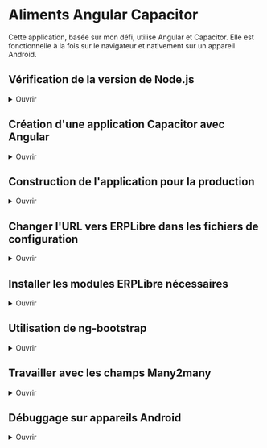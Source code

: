 # Aliments Angular Capacitor

Cette application, basée sur mon défi, utilise Angular et Capacitor. Elle est fonctionnelle à la fois sur le navigateur et nativement sur un appareil Android.

## Vérification de la version de Node.js

<details>
	<summary>Ouvrir</summary>

<br>Il faut s'assurer d'avoir une version de Node.js supportée par Angular.<br><br>
Pour vérifier si votre version est compatible, vous pouvez faire la commande `ng version`.
Si vous recevez un message vous disant que votre version de Node.js n'est pas compatible avec Angular, il est recommandé de changer de version.

[Cet article] offre quelques options pour installer Node.js.

</details>

## Création d'une application Capacitor avec Angular

<details>
	<summary>Ouvrir</summary>

<br>Si l'application a déjà été créée, il n'est pas nécessaire de faire l'installation. Vous pouvez [passer aux prochaines sections](#exécution-de-lapplication-android).

Il faut débuter par une application Angular. Pour cet exemple, j'ai utilisé [Angular CLI](https://angular.io/tutorial/tour-of-heroes/toh-pt0#create-a-new-workspace-and-an-initial-application).

La première commande crée le dossier de projet Angular dans le répertoire courant.

```
ng new nom_du_projet
```

Pour obtenir la même installation que sur ce projet à ses débuts, il faut accepter d'installer le routage d'Angular et il faut choisir SCSS comme préprocesseur CSS.

On peut ensuite aller dans le nouveau répertoire du projet et exécuter l'application générée par Angular CLI:

```
cd nom_du_projet
ng serve --open
```

Dans cet exemple, `--open` ouvre l'application dans le navigateur.

Ensuite, en suivant [ce guide officiel](https://capacitorjs.com/solution/angular), on ajoute Capacitor au projet Angular et on installe Android.

La première commande de cette étape est d'installer capacitor avec Angular:

```
ng add @capacitor/angular
```

Il faut ensuite installer les plateformes qu'on veut supporter au projet. Dans notre cas, puisqu'on utilise Android, on peut faire:

```
npm i @capacitor/android
npx cap add android
```

Pour construire l'application et pour copier les fichiers vers Android Studio, on peut exécuter cette commande:

```
npm run build
npx cap sync
```

Pour ouvrir Android Studio, on peut exécuter:

```
npx cap open android
```

Si vous n'avez pas Android Studio, il faut l'installer. Si vous avez une erreur même si Android Studio est installé sur votre machine, vous pouvez pointer la variable CAPACITOR_ANDROID_STUDIO_PATH vers le script d'exécution d'Android Studio dans le répertoire où l'applicaiton est installée.

[Ce guide officiel](https://developer.android.com/studio/install#linux) montre comment installer Android Studio.

Si vous avez une erreur concernant la version d'AGP (Android Gradle Plugin), il est possible que l'installation d'Android Studio sur votre machine soit trop vieille pour la version d'AGP que Capacitor utilise. Il va alors falloir mettre à jour Android Studio.

</details>

## Construction de l'application pour la production

<details>
	<summary>Ouvrir</summary>

<br>Pour construire l'application en production, il faut faire `ng build --configuration production`. `ng build --prod` est obsolète depuis Angular 12 et a été supprimé dans Angular 14.

</details>

## Changer l'URL vers ERPLibre dans les fichiers de configuration

<details>
	<summary>Ouvrir</summary>

<br>L'URL vers ERPLibre doit être changée dans les fichiers de configuration.
Les fichiers de configuration se trouvent dans `src/environments`.
Il y a un fichier pour l'environnement de développement et l'environnement de production.
Il faut aussi changer l'URL configurée dans `proxy.conf.json`.
Le proxy est démarré automatiquement lorsqu'on exécute l'application avec `ng serve` comme configuré dans `angular.json`.

</details>

## Installer les modules ERPLibre nécessaires

<details>
	<summary>Ouvrir</summary>

<br>Pour que l'application fonctionne, il faut installer deux modules dans ERPLibre.
Le premier est le module [restful](https://github.com/ajepe/odoo-addons/tree/12.0/restful) par ajepe.
Le deuxième est le module [rest](https://github.com/RafHuardTL/erplibre_addons/tree/12.0_rest).

</details>

## Utilisation de ng-bootstrap

<details>
	<summary>Ouvrir</summary>

<br>Afin de pouvoir faire la gestion des modals Bootstrap à l'intérieur des composants Angular, j'ai remplacé l'installation traditionnelle de Bootstrap par le module [ng-bootstrap](https://ng-bootstrap.github.io/#/home). Ce module permet de faire la manipulation de composants Bootstrap dans les fichiers TypeScript d'Angular. Le module permet aussi de faire certaines actions sur les modals à partir du HTML de nos composants, comme la fermeture ou la rejection des modals lorsqu'on clique sur les boutons de fermeture, par exemple.

</details>

## Travailler avec les champs Many2many

<details>
	<summary>Ouvrir</summary>

<br>Afin de faire des modifications avec les champs Many2many, nous devons formatter nos données d'une certaine manière et utiliser une fonctionnalité de l'API pour faire les modifications correctement.

Premièrement, dans ERPLibre, lorsqu'on veut faire des modifications à un champ Many2many, on doit choisir ce que les données qu'on envoie vont faire. Ce comportement est défini par un chiffre qui se trouve dans le tuple qu'on envoie à ERPLibre. [Ce guide](https://gist.github.com/hmrodrigues/aa532f41b5ffc1d85fcd0277a2a60911) montre les différents nombres possibles, leur signification et le formattage attendu de la part de ERPLibre. Puisque cette application utilise TypeScript, nous ne pouvons pas utiliser de tuples, mais puisque les tuples sont essentiellement des listes immuables, on peut utiliser des listes à la place. Alors, le code `[(6, 0, [29, 35])]` devient `[[6, 0, [29, 35]]]`.

Deuxièmement, lorsqu'on envoie une requête vers l'API, on doit suffixer les noms des champs relationnels avec `__api__` pour que l'envoi fonctionne. Alors, si on a un champ `aliments` dans le modèle `Recette`, on doit envoyer les données dans la requête avec le nom de champ `__api__aliments`.

</details>

## Débuggage sur appareils Android

<details>
	<summary>Ouvrir</summary>

<br>Il est possible d'ouvrir les outils de développement Chrome sur un appareil physique Android qui est en train d'exécuter l'application en entrant l'URL `chrome://inspect` dans la barre de recherche sur Google Chrome et sur Chromium. Cette fonctionnalité permet d'utiliser les outils de développement Chrome sur l'appareil comme si c'était un site web.

</details>
